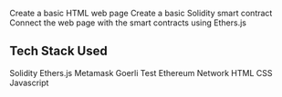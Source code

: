 
Create a basic HTML web page
Create a basic Solidity smart contract
Connect the web page with the smart contracts using Ethers.js

Tech Stack Used
---------------
Solidity
Ethers.js
Metamask
Goerli Test Ethereum Network
HTML
CSS
Javascript

